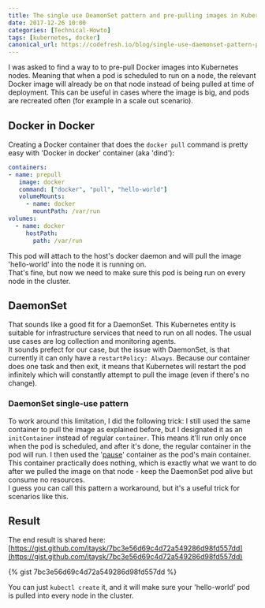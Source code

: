 ```yaml
---
title: The single use DeamonSet pattern and pre-pulling images in Kubernetes 
date: 2017-12-26 10:00
categories: [Technical-Howto]
tags: [kubernetes, docker]
canonical_url: https://codefresh.io/blog/single-use-daemonset-pattern-pre-pulling-images-kubernetes/ 
---
```


I was asked to find a way to to pre-pull Docker images into Kubernetes nodes. Meaning that when a pod is scheduled to run on a node, the relevant Docker image will already be on that node instead of being pulled at time of deployment. This can be useful in cases where the image is big, and pods are recreated often (for example in a scale out scenario).

## Docker in Docker
Creating a Docker container that does the `docker pull` command is pretty easy with 'Docker in docker' container (aka 'dind'):

```yaml
containers:
- name: prepull 
   image: docker
   command: ["docker", "pull", "hello-world"]
   volumeMounts:
     - name: docker
       mountPath: /var/run
volumes:
  - name: docker
     hostPath:
       path: /var/run
```
This pod will attach to the host's docker daemon and will pull the image 'hello-world' into the node it is running on.  
That's fine, but now we need to make sure this pod is being run on every node in the cluster.

## DaemonSet

That sounds like a good fit for a DaemonSet. This Kubernetes entity is suitable for infrastructure services that need to run on all nodes. The usual use cases are log collection and monitoring agents.  
It sounds prefect for our case, but the issue with DaemonSet, is that currently it can only have a `restartPolicy: Always`. Because our container does one task and then exit, it means that Kubernetes will restart the pod infinitely which will constantly attempt to pull the image (even if there's no change).

### DaemonSet single-use pattern

To work around this limitation, I did the following trick: I still used the same container to pull the image as explained before, but I designated it as an `initContainer` instead of regular `container`. This means it'll run only once when the pod is scheduled, and after it's done, the regular container in the pod will run. I then used the '[pause](https://groups.google.com/forum/#!topic/kubernetes-users/jVjv0QK4b_o)' container as the pod's main container. This container practically does nothing, which is exactly what we want to do after we pulled the image on that node - keep the DaemonSet pod alive but consume no resources.  
I guess you can call this pattern a workaround, but it's a useful trick for scenarios like this.

## Result

The end result is shared here: [https://gist.github.com/itaysk/7bc3e56d69c4d72a549286d98fd557dd](https://gist.github.com/itaysk/7bc3e56d69c4d72a549286d98fd557dd)

{% gist 7bc3e56d69c4d72a549286d98fd557dd %}

You can just `kubectl create` it, and it will make sure your 'hello-world' pod is pulled into every node in the cluster.
